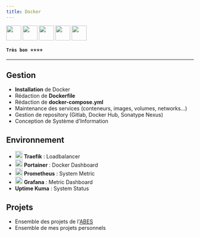 ```yaml
---
title: Docker
---
```


<img src="https://cdn.jsdelivr.net/gh/devicons/devicon/icons/docker/docker-original.svg" width="40" />
<img src="https://cdn.jsdelivr.net/gh/devicons/devicon/icons/traefikproxy/traefikproxy-original.svg" width="40" />
<img src="https://cdn.jsdelivr.net/gh/devicons/devicon/icons/portainer/portainer-original.svg" width="40" />
<img src="https://cdn.jsdelivr.net/gh/devicons/devicon/icons/prometheus/prometheus-original.svg" width="40" />
<img src="https://cdn.jsdelivr.net/gh/devicons/devicon/icons/grafana/grafana-original.svg" width="40" />

**`Très bon ⭐⭐⭐⭐`**

---

## Gestion

-   **Installation** de Docker
-   Rédaction de **Dockerfile**
-   Rédaction de **docker-compose.yml**
-   Maintenance des services (conteneurs, images, volumes, networks...)
-   Gestion de repository (Gitlab, Docker Hub, Sonatype Nexus)
-   Conception de Système d'Information

## Environnement

-   <img src="https://cdn.jsdelivr.net/gh/devicons/devicon/icons/traefikproxy/traefikproxy-original.svg" width="20" /> **Traefik** : Loadbalancer
-   <img src="https://cdn.jsdelivr.net/gh/devicons/devicon/icons/portainer/portainer-original.svg" width="20" /> **Portainer** : Docker Dashboard
-   <img src="https://cdn.jsdelivr.net/gh/devicons/devicon/icons/prometheus/prometheus-original.svg" width="20" /> **Prometheus** : System Metric
-   <img src="https://cdn.jsdelivr.net/gh/devicons/devicon/icons/grafana/grafana-original.svg" width="20" /> **Grafana** : Metric Dashboard
-   **Uptime Kuma** : System Status

## Projets

-   Ensemble des projets de l'[ABES](../../experiences/abes)
-   Ensemble de mes projets personnels
